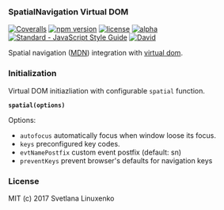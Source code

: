 ### SpatialNavigation Virtual DOM

[![Coveralls](https://img.shields.io/coveralls/linuxenko/spatial-virtual-dom/master.svg?style=flat-square)](https://coveralls.io/github/linuxenko/spatial-virtual-dom) [![npm version](https://img.shields.io/npm/v/spatial-virtual-dom.svg?style=flat-square)](https://www.npmjs.com/package/spatial-virtual-dom) [![license](https://img.shields.io/github/license/linuxenko/spatial-virtual-dom.svg?style=flat-square)]() [![alpha](https://img.shields.io/badge/stability-Experimental-ff69b4.svg?style=flat-square)](https://github.com/linuxenko/spatial-virtual-dom) [![Standard - JavaScript Style Guide](https://img.shields.io/badge/code%20style-standard-brightgreen.svg?style=flat-square)](http://standardjs.com/) [![David](https://img.shields.io/david/linuxenko/spatial-virtual-dom.svg?style=flat-square)](https://github.com/linuxenko/spatial-virtual-dom)

Spatial navigation ([MDN](https://developer.mozilla.org/en-US/docs/Mozilla/Firefox_OS_for_TV/TV_remote_control_navigation)) integration with [virtual dom](https://github.com/linuxenko/basic-virtual-dom).

### Initialization

Virtual DOM initiazliation with configurable `spatial` function.

**`spatial(options)`**

Options:
  * `autofocus` automatically focus when window loose its focus.
  * `keys` preconfigured key codes.
  * `evtNamePostfix` custom event postfix (default: sn)
  * `preventKeys` prevent browser's defaults for navigation keys

### License

MIT (c) 2017 Svetlana Linuxenko
